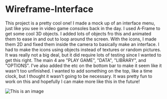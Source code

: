 # Wireframe-Interface
This project is a pretty cool one! I made a mock up of an interface menu, just like you see in video game consoles back in the day. I used A-Frame to get some cool 3D objects. I added lots of objects fro this and animated them to ease in and out to loop around the screen. With the icons, I made them 2D and fixed them inside the camera to basically make an interface. I had to make the icons using objects instead of textures or random pictures. It was really not a big deal, but it did require lots of testing since I wanted to get this right. The main 4 are "PLAY GAME", "DATA", "LIBRARY", and "OPTIONS". I've also added the etc on the bottom bar to make it seem like it wasn't too unfinished. I wanted to add something on the top, like a time clock, but I thought it wasn't going to be necessary. It was pretty fun to work on this and hopefully I can make more like this in the future!

![This is an image](/Wireframe.gif)
